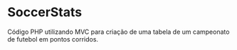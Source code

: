 SoccerStats
===========

Código PHP utilizando MVC para criação de uma tabela de um campeonato de futebol em pontos corridos.

